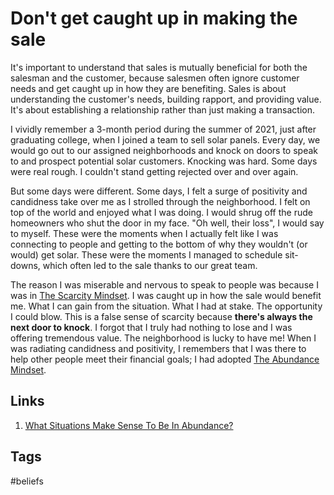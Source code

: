 # Don't get caught up in making the sale

It's important to understand that sales is mutually beneficial for both the salesman and the customer, because salesmen often ignore customer needs and get caught up in how they are benefiting. Sales is about understanding the customer's needs, building rapport, and providing value. It's about establishing a relationship rather than just making a transaction.  

I vividly remember a 3-month period during the summer of 2021, just after graduating college, when I joined a team to sell solar panels. Every day, we would go out to our assigned neighborhoods and knock on doors to speak to and prospect potential solar customers. Knocking was hard. Some days were real rough. I couldn't stand getting rejected over and over again.  

But some days were different. Some days, I felt a surge of positivity and candidness take over me as I strolled through the neighborhood. I felt on top of the world and enjoyed what I was doing. I would shrug off the rude homeowners who shut the door in my face. "Oh well, their loss", I would say to myself. These were the moments when I actually felt like I was connecting to people and getting to the bottom of why they wouldn't (or would) get solar. These were the moments I managed to schedule sit-downs, which often led to the sale thanks to our great team.  

The reason I was miserable and nervous to speak to people was because I was in [The Scarcity Mindset](../202308040127). I was caught up in how the sale would benefit me. What I can gain from the situation. What I had at stake. The opportunity I could blow. This is a false sense of scarcity because **there's always the next door to knock**. I forgot that I truly had nothing to lose and I was offering tremendous value. The neighborhood is lucky to have me! When I was radiating candidness and positivity, I remembers that I was there to help other people meet their financial goals; I had adopted [The Abundance Mindset](./202308040125).  

## Links
1. [What Situations Make Sense To Be In Abundance?](../202308240205)

## Tags
#beliefs

